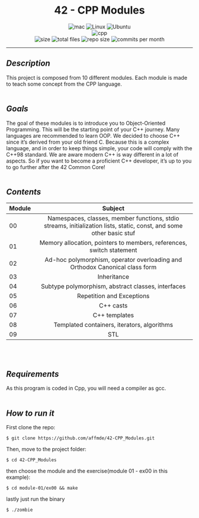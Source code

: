 

<div align="center">

# 42 - CPP Modules

<img alt="mac" src="https://img.shields.io/badge/mac%20os-000000?style=for-the-badge&logo=apple&logoColor=white"/>
<img alt="Linux" src="https://img.shields.io/badge/Linux-FCC624?style=for-the-badge&logo=linux&logoColor=black"/>
<img alt="Ubuntu" src="https://img.shields.io/badge/Ubuntu-E95420?style=for-the-badge&logo=ubuntu&logoColor=white"/>
<br>
<img alt="cpp" src="https://img.shields.io/badge/c++-%2300599C.svg?style=for-the-badge&logo=c%2B%2B&logoColor=white"/>
<br>
<img alt="size" src="https://img.shields.io/github/languages/code-size/affmde/42-CPP_Modules"/>
<img alt="total files" src="https://img.shields.io/github/directory-file-count/affmde/42-CPP_Modules"/>
<img alt="repo size" src="https://img.shields.io/github/repo-size/affmde/42-CPP_Modules"/>
<img alt="commits per month" src="https://img.shields.io/github/commit-activity/m/affmde/42-CPP_Modules"/>
</div>

---

## **_Description_**
This project is composed from 10 different modules. Each module is made to teach some concept  from the CPP language.
<br><br>

## **_Goals_**
The goal of these modules is to introduce you to Object-Oriented Programming.
This will be the starting point of your C++ journey. Many languages are recommended
to learn OOP. We decided to choose C++ since it’s derived from your old friend C.
Because this is a complex language, and in order to keep things simple, your code will
comply with the C++98 standard.
We are aware modern C++ is way different in a lot of aspects. So if you want to
become a proficient C++ developer, it’s up to you to go further after the 42 Common
Core!
<br><br>

## **_Contents_** ##

| Module       | Subject   |
| -------------  |:-------------:
| 00             | Namespaces, classes, member functions, stdio streams, initialization lists, static, const, and some other basic stuf|
| 01      |Memory allocation, pointers to members, references, switch statement|
| 02  |Ad-hoc polymorphism, operator overloading and Orthodox Canonical class form|
| 03  |Inheritance|
| 04  |Subtype polymorphism, abstract classes, interfaces|
| 05  |Repetition and Exceptions|
| 06  |C++ casts|
| 07  |C++ templates|
| 08  |Templated containers, iterators, algorithms|
| 09  |STL|
<br><br>

## **_Requirements_**
As this program is coded in Cpp, you will need a compiler as gcc.
<br><br>

## **_How to run it_**
First clone the repo:
```
$ git clone https://github.com/affmde/42-CPP_Modules.git

```

Then, move to the project folder:

```
$ cd 42-CPP_Modules
```
then choose the module and the exercise(module 01 - ex00 in this example):

```
$ cd module-01/ex00 && make
```
lastly just run the binary
```
$ ./zombie
```

